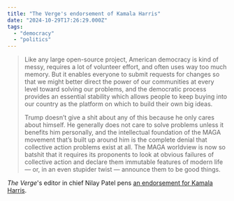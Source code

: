 ```yaml
---
title: "The Verge's endorsement of Kamala Harris"
date: "2024-10-29T17:26:29.000Z"
tags: 
  - "democracy"
  - "politics"
---
```


> Like any large open-source project, American democracy is kind of messy, requires a lot of volunteer effort, and often uses way too much memory. But it enables everyone to submit requests for changes so that we might better direct the power of our communities at every level toward solving our problems, and the democratic process provides an essential stability which allows people to keep buying into our country as the platform on which to build their own big ideas.
> 
> Trump doesn’t give a shit about any of this because he only cares about himself. He generally does not care to solve problems unless it benefits him personally, and the intellectual foundation of the MAGA movement that’s built up around him is the complete denial that collective action problems exist at all. The MAGA worldview is now so batshit that it requires its proponents to look at obvious failures of collective action and declare them immutable features of modern life — or, in an even stupider twist — announce them to be good things.

_The Verge_'s editor in chief Nilay Patel pens [an endorsement for Kamala Harris](https://www.theverge.com/24282022/kamala-harris-endorsement-presidential-election-2024).
